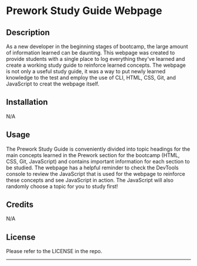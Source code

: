 # Prework Study Guide Webpage

## Description

As a new developer in the beginning stages of bootcamp, the large amount of information learned can be daunting. This webpage was created to provide students with a single place to log everything they've learned and create a working study guide to reinforce learned concepts. The webpage is not only a useful study guide, it was a way to put newly learned knowledge to the test and employ the use of CLI, HTML, CSS, Git, and JavaScript to creat the webpage itself. 

## Installation

N/A

## Usage

The Prework Study Guide is conveniently divided into topic headings for the main concepts learned in the Prework section for the bootcamp (HTML, CSS, Git, JavaScript) and contains important information for each section to be studied. The webpage has a helpful reminder to check the DevTools console to review the JavaScript that is used for the webpage to reinforce these concepts and see JavaScript in action. The JavaScript will also randomly choose a topic for you to study first!

## Credits

N/A

## License

Please refer to the LICENSE in the repo.

---
